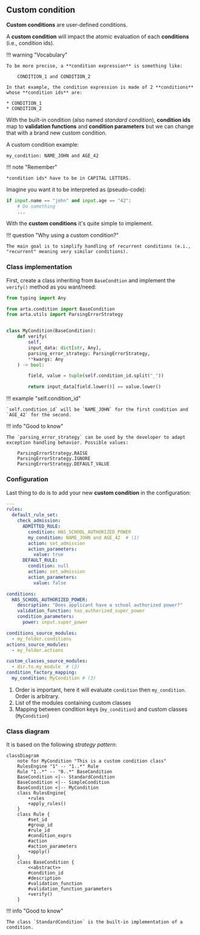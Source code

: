 ## Custom condition

**Custom conditions** are user-defined conditions. 

A **custom condition** will impact the atomic evaluation of each **conditions** (i.e., condition ids).

!!! warning "Vocabulary"

    To be more precise, a **condition expression** is something like:

        CONDITION_1 and CONDITION_2
    
    In that example, the condition expression is made of 2 **conditions** whose **condition ids** are:

    * CONDITION_1
    * CONDITION_2
    
With the built-in condition (also named *standard condition*), **condition ids** map to **validation functions** and **condition parameters** but we can change that with a brand new custom condition.

A custom condition example:

    my_condition: NAME_JOHN and AGE_42

!!! note "Remember"

    *condition ids* have to be in CAPITAL LETTERS.

Imagine you want it to be interpreted as (pseudo-code):

```python
if input.name == "john" and input.age == "42":
    # Do something
    ...
```

With the **custom conditions** it's quite simple to implement.

!!! question "Why using a custom condition?"

    The main goal is to simplify handling of recurrent conditions (e.i., "recurrent" meaning very similar conditions).

### Class implementation

First, create a class inheriting from `BaseCondtion` and implement the `verify()` method as you want/need:

```python
from typing import Any

from arta.condition import BaseCondition
from arta.utils import ParsingErrorStrategy


class MyCondition(BaseCondition):
    def verify(
        self,
        input_data: dict[str, Any],
        parsing_error_strategy: ParsingErrorStrategy,
        **kwargs: Any
    ) -> bool:

        field, value = tuple(self.condition_id.split("_"))

        return input_data[field.lower()] == value.lower()
```

!!! example "self.condition_id"

    `self.condition_id` will be `NAME_JOHN` for the first condition and `AGE_42` for the second.

!!! info "Good to know"

    The `parsing_error_strategy` can be used by the developer to adapt exception handling behavior. Possible values:

        ParsingErrorStrategy.RAISE
        ParsingErrorStrategy.IGNORE
        ParsingErrorStrategy.DEFAULT_VALUE

### Configuration

Last thing to do is to add your new **custom condition** in the configuration:

```yaml hl_lines="7 29-32"
---
rules:
  default_rule_set:
    check_admission:
      ADMITTED_RULE:
        condition: HAS_SCHOOL_AUTHORIZED_POWER
        my_condition: NAME_JOHN and AGE_42  # (1)
        action: set_admission
        action_parameters:
          value: true
      DEFAULT_RULE:
        condition: null
        action: set_admission
        action_parameters:
          value: false

conditions:
  HAS_SCHOOL_AUTHORIZED_POWER:
    description: "Does applicant have a school authorized power?"
    validation_function: has_authorized_super_power
    condition_parameters:
      power: input.super_power

conditions_source_modules:
  - my_folder.conditions
actions_source_modules: 
  - my_folder.actions

custom_classes_source_modules:
  - dir.to.my_module  # (2)
condition_factory_mapping:
  my_condition: MyCondition # (3)
```

1. Order is important, here it will evaluate `condition` then `my_condition`. Order is arbitrary.
2. List of the modules containing custom classes
3. Mapping between condition keys (`my_condition`) and custom classes (`MyCondition`)

### Class diagram

It is based on the following *strategy pattern*:

```mermaid
classDiagram
    note for MyCondition "This is a custom condition class"
    RulesEngine "1" -- "1..*" Rule
    Rule "1..*" -- "0..*" BaseCondition
    BaseCondition <|-- StandardCondition
    BaseCondition <|-- SimpleCondition
    BaseCondition <|-- MyCondition
    class RulesEngine{
        +rules
        +apply_rules()
    }
    class Rule {
        #set_id
        #group_id
        #rule_id
        #condition_exprs
        #action
        #action_parameters
        +apply()
    }
    class BaseCondition {
        <<abstract>>
        #condition_id
        #description
        #validation_function
        #validation_function_parameters
        +verify()
    }
```

!!! info "Good to know"

    The class `StandardCondition` is the built-in implementation of a condition.

